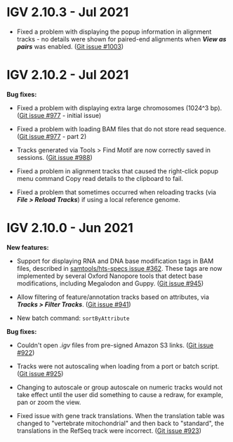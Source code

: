 # IGV 2.10.3 - Jul 2021

* Fixed a problem with displaying the popup information in alignment tracks - no details were shown for paired-end alignments when ***View as pairs*** was enabled. ([Git issue #1003](http://github.com/igvteam/igv/issues/1003)) 
 
# IGV 2.10.2 - Jul 2021

**Bug fixes:**

* Fixed a problem with displaying extra large chromosomes (1024^3 bp). ([Git issue #977](http://github.com/igvteam/igv/issues/977) - initial issue) 

* Fixed a problem with loading BAM files that do not store read sequence. ([Git issue #977](http://github.com/igvteam/igv/issues/977) - part 2) 

* Tracks generated via Tools > Find Motif are now correctly saved in sessions. ([Git issue #988](http://github.com/igvteam/igv/issues/988))

* Fixed a problem in alignment tracks that caused the right-click popup menu command Copy read details to the clipboard to fail.

* Fixed a problem that sometimes occurred when reloading tracks (via ***File > Reload Tracks***) if using a local reference genome.

# IGV 2.10.0 - Jun 2021

**New features:**

* Support for displaying RNA and DNA base modification tags in BAM files, described in [samtools/hts-specs issue #362](https://github.com/samtools/hts-specs/issues/362). These tags are now implemented by several Oxford Nanopore tools that detect base modifications, including Megalodon and Guppy. ([Git issue #945](https://github.com/igvteam/igv/issues/945))

* Allow filtering of feature/annotation tracks based on attributes, via ***Tracks > Filter Tracks***. ([Git issue #941](http://github.com/igvteam/igv/issues/941))

* New batch command: ```sortByAttribute```

**Bug fixes:**

* Couldn't open *.igv* files from pre-signed Amazon S3 links. ([Git issue #922](http://github.com/igvteam/igv/issues/922))

* Tracks were not autoscaling when loading from a port or batch script. ([Git issue #925](http://github.com/igvteam/igv/issues/925))

* Changing to autoscale or group autoscale on numeric tracks would not take effect until the user did something to cause a redraw, for example, pan or zoom the view.

* Fixed issue with gene track translations. When the translation table was changed to "vertebrate mitochondrial" and then back to "standard", the translations in the RefSeq track were incorrect. ([Git issue #923](http://github.com/igvteam/igv/issues/923))

